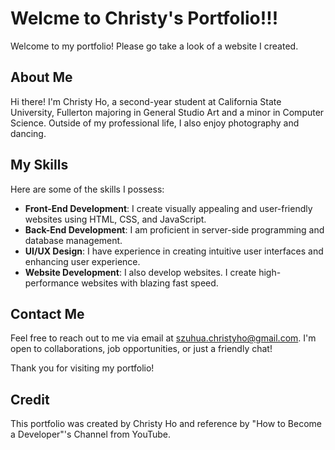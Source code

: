 # Welcme to Christy's Portfolio!!!

Welcome to my portfolio! Please go take a look of a website I created.

## About Me

Hi there! I'm Christy Ho, a second-year student at California State University, Fullerton majoring in General Studio Art and a minor in Computer Science. Outside of my professional life, I also enjoy photography and dancing.

## My Skills

Here are some of the skills I possess:

- **Front-End Development**: I create visually appealing and user-friendly websites using HTML, CSS, and JavaScript.
- **Back-End Development**: I am proficient in server-side programming and database management.
- **UI/UX Design**: I have experience in creating intuitive user interfaces and enhancing user experience.
- **Website Development**: I also develop websites. I create high-performance websites with blazing fast speed.

## Contact Me

Feel free to reach out to me via email at szuhua.christyho@gmail.com. I'm open to collaborations, job opportunities, or just a friendly chat!

Thank you for visiting my portfolio!

## Credit

This portfolio was created by Christy Ho and reference by "How to Become a Developer"'s Channel from YouTube.
